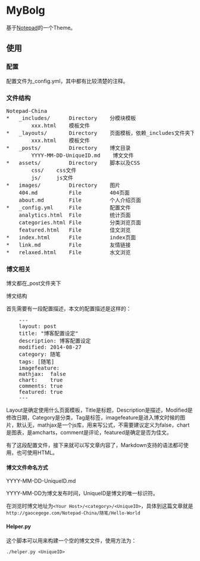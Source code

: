 # MyBolg

基于[Notepad](https://github.com/hmfaysal/Notepad)的一个Theme。

## 使用

### 配置

配置文件为_config.yml，其中都有比较清楚的注释。

### 文件结构

<pre>
Notepad-China
*	_includes/      Directory    分模块模板
		xxx.html    模板文件
*	_layouts/       Directory    页面模板，依赖_includes文件夹下的内容
		xxx.html    模板文件
*	_posts/         Directory    博文目录
		YYYY-MM-DD-UniqueID.md    博文文件
*	assets/         Directory    脚本以及CSS
		css/    css文件
		js/     js文件
*	images/         Directory    图片
	404.md          File         404页面
	about.md        File         个人介绍页面
*	_config.yml     File         配置文件
	analytics.html  File         统计页面
	categories.html File         分类浏览页面
	featured.html   File         佳文浏览
*	index.html      File         index页面
*   link.md         File         友情链接
*   relaxed.html    File         水文浏览
</pre>

### 博文相关

博文都在_post文件夹下

博文结构

首先需要有一段配置描述，本文的配置描述是这样的：

<pre>
	---
	layout: post
	title: "博客配置设定"
	description: 博客配置设定
	modified: 2014-08-27
	category: 随笔
	tags: [随笔]
	imagefeature:
	mathjax:  false
	chart:    true
	comments: true
	featured: true
	---
</pre>

Layout是确定使用什么页面模板，Title是标题，Description是描述，Modified是修改日期，Category是分类，Tag是标签，imagefeature是进入博文时候的图片，默认无，mathjax是一个js库，用来写公式，不需要建议定义为false，chart是图表，是amcharts，comment是评论，featured是确定是否为佳文。

有了这段配置文件，接下来就可以写文章内容了，Markdown支持的语法都可使用，也可使用HTML。

#### 博文文件命名方式

YYYY-MM-DD-UniqueID.md

YYYY-MM-DD为博文发布时间，UniqueID是博文的唯一标识符。

在浏览时博文地址为`<Your Host>/<category>/<UniqueID>`，具体到这篇文章就是`http://gaocegege.com/Notepad-China/随笔/Hello-World`

#### Helper.py

这个脚本可以用来构建一个空的博文文件，使用方法为：

	./helper.py <UniqueID>